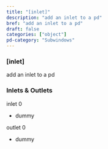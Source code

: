 ```yaml
---
title: "[inlet]"
description: "add an inlet to a pd"
bref: "add an inlet to a pd"
draft: false
categories: ["object"]
pd-category: "Subwindows"
---
```


### [inlet]

add an inlet to a pd

### Inlets & Outlets

inlet 0

 - dummy

outlet 0

 - dummy
 
